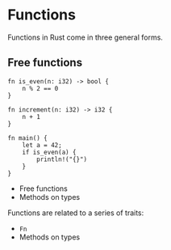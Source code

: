 # Functions

<section class="slide">

Functions in Rust come in three general forms.

## Free functions

```rust,editable
fn is_even(n: i32) -> bool {
    n % 2 == 0
}

fn increment(n: i32) -> i32 {
    n + 1
}

fn main() {
    let a = 42;
    if is_even(a) {
        println!("{}")
    }
}
```





<ul class="fragment">
    <li class="fragment">Free functions</li>
    <li class="fragment">Methods on types </li>
</ul>

</section>


<section class="slide">

Functions are related to a series of traits:

<ul class="fragment">
    <li class="fragment"><code>Fn</code></li>
    <li class="fragment">Methods on types </li>
</ul>

</section>